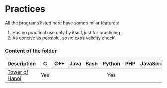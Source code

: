 # Practices

All the programs listed here have some similar features:  
1. Has no practical use only by itself, just for practicing.  
2. As concise as possible, so no extra validity check.

### Content of the folder

|Description                       |C  |C++|Java|Bash|Python|PHP|JavaScript|
|----------------------------------|:-:|:-:|:--:|:--:|:----:|:-:|:--------:|
|[Tower of Hanoi](./tower_of_hanoi)|Yes|   |    |    |Yes   |   |          |
